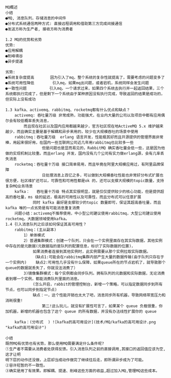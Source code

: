     MQ概述
    小结
    ●MQ, 消息队列，存储消息的中间件
    ●分布式系统通信两种方式: 直接远程调用和借助第三方完成间接通信
    ●发送方称为生产者, 接收方称为消费者
    
    1.2 MQ的优势和劣势
    优势:
    ●应用解耦
    ●削峰填谷
    ●异步提速
      
    劣势:
    ●系统复杂度提高       因为引入了mq，整个系统的复杂性就提高了，需要考虑的问题变多了
    ●系统可用性降低        引入mq，如果mq出问题，或者宕机，系统同样会发生问题
    ●一致性问题          引入mq，一个请求过来，如果四个系统去执行并一起返回结果，三个系统都执行完成了，但是剩下一个系统由于某种原因没有执行完成，导致返回的结果是成功的，但实际上没有成功
    
    1.3 kafka、activemq、rabbitmq、rocketmq都有什么优点和缺点？
        activemq: 吞吐量万级 非常成熟，功能强犬，在业内大量的公司以及项目中都有应用偶尔会有较低概率丢失消息，
            而且现在社区以及国内应用都越来越少，官方社区现在地ActiveMQ 5.x 维护越来越少，而且确实主要是基于解耦和异步来用的，较少在大规模吞吐的场景中使用  
        rabbitmq：吞吐量万级  erlang 语言开发，性能极其好而且开源提供的管理界面非常棒，用起来很好用，在国内一些互联网公司近几年用rabbitmq也比较多一些
                    但是问题也是显而易见的，RabbitMQ 确实香吐量会低一些，这是因为他做的实现机制比较重。而且erlang 开发，国内没有几个公司有实力做erlang源，会有几率丢失消息
        rocketmq：吞吐量十万级 接口简单易用，而且毕竟在阿里大规模应用过，有阿里品牌保障
                    日处理消息上百亿之多，可以做到大规模香吐性能也非常好分布式扩展也很方便，社区维扩还可以，可靠性和可用性都是ok 的，还可以支撑大规模的topic数量，支持复杂MQ业务场景
        kafka：   吞吐量十万级 特点其实很明显，就是仅仅提供较少的核心功能，但是提供超高的香吐量，ms 级的延迟，极高的可用性以及可靠性，而且分布式可以任意扩展
                同时 kafka 最好是支撑较少的topic 数量即可，保证其超高香吐量，而且 kafka 唯的一点劣势是有可能消息重复消费
        问题小结：activemq不推荐使用，中小型公司建议使用rabbitmq，大型公司建议使用rocketmq，大数据领域使用kafka。
    1.4 引入消息队列之后该如何保证其高可用性？
        rabbitmq：(主从副本)
            1）单体模式
            2）普通集群模式：创建一个队列，只会在一个实例里面存在其实际数据，其他实例中存在的是元数据(元数据指的是队列的配置信息，标识了实际数据的位置)，
                如果消费者连接到其他实例时，此实例需要从那个实例拉取实际数据。
                （缺点1:可能会在rabbitmq集群内部产生大量的数据传输(由于队列只存在于一个实例内)    缺点2:可用性几乎没有什么保障，如果queue所在的节点岩机了，就导致那个queue的数据就丢失了，你就没法消费了）
            3)镜像集群模式：每个实例都会同步队列。拥有队列的元数据和实际数据，无论消费者到哪一个实例，都能消费队列里面的消息。
                (怎么开启，rabbit的管理控制台，新增一个策略，可以指定数据同步到所有节点，也可以同步到指定节点)
                缺点：一，这个性能开销也太大了吧，消息同步所有机器，导致网络带宽压力和消耗很重!
                    第二!这么玩儿，就没有扩展性可言了，如果某个 queue 负载很重，你加机器，新增的机器也包含了这个 queue 的所有数据，并没有办法线性扩展你的 queue
        
        kafka：(分布式  ) ![kafka的高可用设计](技术/MQ/kafka的高可用设计.png "kafka的高可用设计")
                            
    小结
    既然MQ有优势也有劣势，那么使用MQ需要满足什么条件呢?
    ①生产者不需要从消费者处获得反馈。引入消息队列之前的直接调用,其接口的返回值应该为空,这才让明
    明下层的动作还没做，上层却当成动作做完了继续往后走，即所谓异步成为了可能。
    ②容许短暂的不一致性。
    ③确实是用了有效果。即解耦、提速、削峰这些方面的收益,超过加入MQ,管理MQ这些成本。

